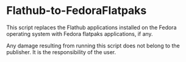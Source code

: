 # Flathub-to-FedoraFlatpaks
This script replaces the Flathub applications installed on the Fedora operating system with Fedora flatpaks applications, if any.

Any damage resulting from running this script does not belong to the publisher. It is the responsibility of the user.
